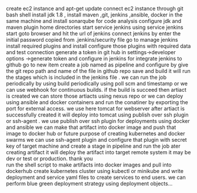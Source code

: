  create ec2 instance and apt-get update
 connect ec2 instance through git bash shell
 install jdk 1.8 , install maven ,git, jenkins ,ansible, docker in the same machine and install sonarqube for code analysis
 configure jdk and maven plugin home directories
 start service jenkins using service jenkins start
 goto browser and hit the url of jenkins connect jenkins by enter the initial password copied from .jenkins/security file
 go to manage jenkins install required plugins and  install configure those plugins with required data and test connection
 generate a token in git hub in settings->developer options ->generate token and configure in jenkins for integrate jenkins to github
 go to new item create a job named as pipeline and configure by give the git repo path and name of the file in github repo save and build   it will run the stages which is included in the jenkins file .
 we can run the job periodically by using build periodically using poll scm and timestamp or we can use webhook for continuous builds.
 if the build is succeed then artiact is created
 we can store those artiacts using nexus repo or we can deploy using ansible and docker containers and run the conatiner by exporting the   port for external access.
 we use here tomcat for webserver after artiact is successfully created it will deploy into tomcat using publish over ssh plugin or ssh-agent .
 we use publish over ssh plugin for deployments using docker and ansible 
 we can make that artifact into docker image and push that image to docker hub or future purpose of creating kubernetes and docker swarms
 we can use ssh-agent plugin and configure that plugin with secret key of target machine and create a stage in pipeline and run the job    ater creating artifact it will deploy the artifact into target remote system it may be dev or test or production.
thank you  
run the shell script to make artifacts into docker images and pull into dockerhub
create kubernetes cluster using kubectl or minikube and write deployment and service yaml files to create services to end users.
we can perform blue green deployment strategy using deployment objects...





